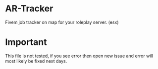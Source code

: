 # AR-Tracker
Fivem job tracker on map for your roleplay server. (esx)

# Important
This file is not tested, if you see error then open new issue and error will most likely be fixed next days.

